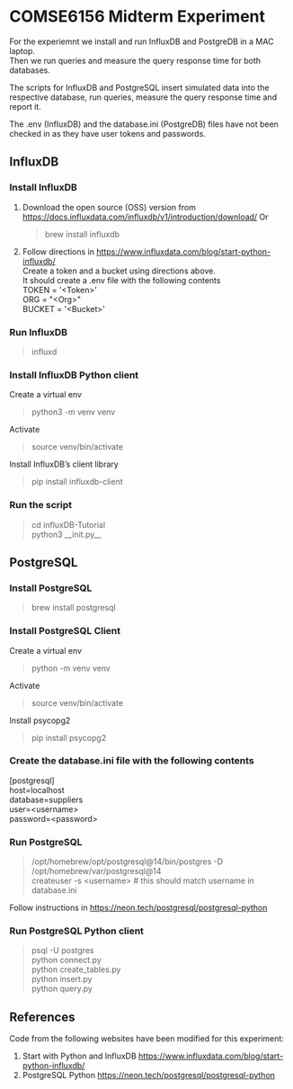 # COMSE6156 Midterm Experiment
For the experiemnt we install and run InfluxDB and PostgreDB in a MAC laptop.\
Then we run queries and measure the query response time for both databases.

The scripts for InfluxDB and PostgreSQL insert simulated data into the respective database, run queries, measure the query response time and report it.

The .env (InfluxDB) and the database.ini (PostgreDB) files have not been checked in as they have user tokens and passwords.

## InfluxDB
### Install InfluxDB
1. Download the open source (OSS) version from https://docs.influxdata.com/influxdb/v1/introduction/download/
   Or
   > brew install influxdb

2. Follow directions in https://www.influxdata.com/blog/start-python-influxdb/ \
   Create a token and a bucket using directions above.\
   It should create a .env file with the following contents\
   TOKEN = '\<Token\>'\
   ORG = "\<Org\>"\
   BUCKET = '\<Bucket\>'

### Run InfluxDB
   > influxd

### Install InfluxDB Python client
   Create a virtual env
   >python3 -m venv venv

   Activate
   >source venv/bin/activate

   Install InfluxDB’s client library
   >pip install influxdb-client

### Run the script
   >cd influxDB-Tutorial\
   > python3 \_\_init.py\_\_

## PostgreSQL
### Install PostgreSQL
   > brew install postgresql

### Install PostgreSQL Client
   Create a virtual env
   >python -m venv venv

   Activate
   >source venv/bin/activate

   Install psycopg2
   > pip install psycopg2

### Create the database.ini file with the following contents
   [postgresql]\
   host=localhost\
   database=suppliers\
   user=\<username\>\
   password=\<password\>

### Run PostgreSQL
   > /opt/homebrew/opt/postgresql@14/bin/postgres -D /opt/homebrew/var/postgresql@14\
   > createuser -s \<username\> # this should match username in database.ini

   Follow instructions in https://neon.tech/postgresql/postgresql-python

### Run PostgreSQL Python client
   > psql -U postgres\
   > python connect.py\
   > python create_tables.py\
   > python insert.py\
   > python query.py

References
----------
Code from the following websites have been modified for this experiment:
1. Start with Python and InfluxDB https://www.influxdata.com/blog/start-python-influxdb/
2. PostgreSQL Python https://neon.tech/postgresql/postgresql-python
